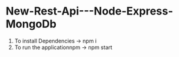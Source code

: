 # New-Rest-Api---Node-Express-MongoDb

1. To install Dependencies ->  npm i
2. To run the applicationnpm ->  npm start
